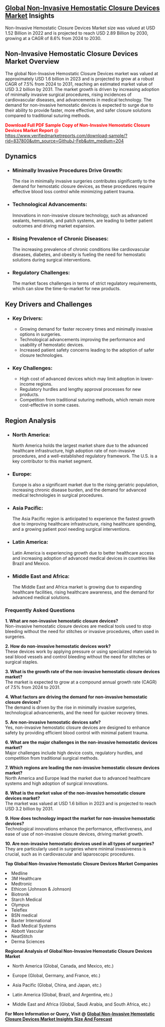 <h2><a href="https://www.verifiedmarketreports.com/download-sample/?rid=837800&amp;utm_source=GithubJ&amp;utm_medium=204" target="_blank">Global Non-Invasive Hemostatic Closure Devices Market</a> Insights</h2><p>Non-Invasive Hemostatic Closure Devices Market size was valued at USD 1.52 Billion in 2022 and is projected to reach USD 2.89 Billion by 2030, growing at a CAGR of 8.6% from 2024 to 2030.</p><p> <h2>Non-Invasive Hemostatic Closure Devices Market Overview</h2> <p>The global Non-Invasive Hemostatic Closure Devices market was valued at approximately USD 1.6 billion in 2023 and is projected to grow at a robust CAGR of 7.5% from 2024 to 2031, reaching an estimated market value of USD 3.2 billion by 2031. The market growth is driven by increasing adoption of minimally invasive surgical procedures, rising incidences of cardiovascular diseases, and advancements in medical technology. The demand for non-invasive hemostatic devices is expected to surge due to their ability to provide faster, more effective, and safer closure solutions compared to traditional suturing methods.</p> <p><p><span class=""><span style="color: #ff0000;"><strong>Download Full PDF Sample Copy of Non-Invasive Hemostatic Closure Devices Market Report</strong> @ </span><a href="https://www.verifiedmarketreports.com/download-sample/?rid=837800&amp;utm_source=GithubJ-Feb&amp;utm_medium=204" target="_blank">https://www.verifiedmarketreports.com/download-sample/?rid=837800&amp;utm_source=GithubJ-Feb&amp;utm_medium=204</a></span></p></p> <h2>Dynamics</h2> <ul> <li><h3>Minimally Invasive Procedures Drive Growth:</h3> The rise in minimally invasive surgeries contributes significantly to the demand for hemostatic closure devices, as these procedures require effective blood loss control while minimizing patient trauma.</li> <li><h3>Technological Advancements:</h3> Innovations in non-invasive closure technology, such as advanced sealants, hemostats, and patch systems, are leading to better patient outcomes and driving market expansion.</li> <li><h3>Rising Prevalence of Chronic Diseases:</h3> The increasing prevalence of chronic conditions like cardiovascular diseases, diabetes, and obesity is fueling the need for hemostatic solutions during surgical interventions.</li> <li><h3>Regulatory Challenges:</h3> The market faces challenges in terms of strict regulatory requirements, which can slow the time-to-market for new products.</li> </ul> <h2>Key Drivers and Challenges</h2> <ul> <li><h3>Key Drivers:</h3> <ul> <li>Growing demand for faster recovery times and minimally invasive options in surgeries.</li> <li>Technological advancements improving the performance and usability of hemostatic devices.</li> <li>Increased patient safety concerns leading to the adoption of safer closure technologies.</li> </ul> </li> <li><h3>Key Challenges:</h3> <ul> <li>High cost of advanced devices which may limit adoption in lower-income regions.</li> <li>Regulatory hurdles and lengthy approval processes for new products.</li> <li>Competition from traditional suturing methods, which remain more cost-effective in some cases.</li> </ul> </li> </ul> <h2>Region Analysis</h2> <ul> <li><h3>North America:</h3> North America holds the largest market share due to the advanced healthcare infrastructure, high adoption rate of non-invasive procedures, and a well-established regulatory framework. The U.S. is a key contributor to this market segment.</li> <li><h3>Europe:</h3> Europe is also a significant market due to the rising geriatric population, increasing chronic disease burden, and the demand for advanced medical technologies in surgical procedures.</li> <li><h3>Asia Pacific:</h3> The Asia Pacific region is anticipated to experience the fastest growth due to improving healthcare infrastructure, rising healthcare spending, and a growing patient pool needing surgical interventions.</li> <li><h3>Latin America:</h3> Latin America is experiencing growth due to better healthcare access and increasing adoption of advanced medical devices in countries like Brazil and Mexico.</li> <li><h3>Middle East and Africa:</h3> The Middle East and Africa market is growing due to expanding healthcare facilities, rising healthcare awareness, and the demand for advanced medical solutions.</li> </ul> <h3>Frequently Asked Questions</h3> <p><strong>1. What are non-invasive hemostatic closure devices?</strong><br> Non-invasive hemostatic closure devices are medical tools used to stop bleeding without the need for stitches or invasive procedures, often used in surgeries.</p> <p><strong>2. How do non-invasive hemostatic devices work?</strong><br> These devices work by applying pressure or using specialized materials to seal blood vessels and control bleeding without the need for stitches or surgical staples.</p> <p><strong>3. What is the growth rate of the non-invasive hemostatic closure devices market?</strong><br> The market is expected to grow at a compound annual growth rate (CAGR) of 7.5% from 2024 to 2031.</p> <p><strong>4. What factors are driving the demand for non-invasive hemostatic closure devices?</strong><br> The demand is driven by the rise in minimally invasive surgeries, technological advancements, and the need for quicker recovery times.</p> <p><strong>5. Are non-invasive hemostatic devices safe?</strong><br> Yes, non-invasive hemostatic closure devices are designed to enhance safety by providing efficient blood control with minimal patient trauma.</p> <p><strong>6. What are the major challenges in the non-invasive hemostatic devices market?</strong><br> Major challenges include high device costs, regulatory hurdles, and competition from traditional surgical methods.</p> <p><strong>7. Which regions are leading the non-invasive hemostatic closure devices market?</strong><br> North America and Europe lead the market due to advanced healthcare systems and high adoption of surgical innovations.</p> <p><strong>8. What is the market value of the non-invasive hemostatic closure devices market?</strong><br> The market was valued at USD 1.6 billion in 2023 and is projected to reach USD 3.2 billion by 2031.</p> <p><strong>9. How does technology impact the market for non-invasive hemostatic devices?</strong><br> Technological innovations enhance the performance, effectiveness, and ease of use of non-invasive closure devices, driving market growth.</p> <p><strong>10. Are non-invasive hemostatic devices used in all types of surgeries?</strong><br> They are particularly used in surgeries where minimal invasiveness is crucial, such as in cardiovascular and laparoscopic procedures.</p> </p><p><strong>Top Global Non-Invasive Hemostatic Closure Devices Market Companies</strong></p><div data-test-id=""><p><li>Medline</li><li> 3M Healthcare</li><li> Medtronic</li><li> Ethicon (Johnson & Johnson)</li><li> Biotronik</li><li> Starch Medical</li><li> Olympus</li><li> Teleflex</li><li> BSN medical</li><li> Baxter International</li><li> Radi Medical Systems</li><li> Abbott Vascular</li><li> NeatStitch</li><li> Derma Sciences</li></p><div><strong>Regional Analysis of&nbsp;Global Non-Invasive Hemostatic Closure Devices Market</strong></div><ul><li dir="ltr"><p dir="ltr">North America&nbsp;(Global, Canada, and Mexico, etc.)</p></li><li dir="ltr"><p dir="ltr">Europe (Global, Germany, and France, etc.)</p></li><li dir="ltr"><p dir="ltr">Asia Pacific&nbsp;(Global, China, and Japan, etc.)</p></li><li dir="ltr"><p dir="ltr">Latin America&nbsp;(Global, Brazil, and Argentina, etc.)</p></li><li dir="ltr">Middle East and Africa&nbsp;(Global, Saudi Arabia, and South Africa, etc.)</li></ul><p><strong>For More Information or Query, Visit @&nbsp;</strong><strong><a href="https://www.verifiedmarketreports.com/product/non-invasive-hemostatic-closure-devices-market/?utm_source=GithubJ&amp;utm_medium=204" target="_blank">Global Non-Invasive Hemostatic Closure Devices Market Insights Size And Forecast</a></strong></p></div>
